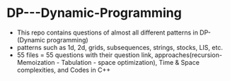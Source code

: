 # DP---Dynamic-Programming
- This repo contains questions of almost all different patterns in DP- (Dynamic programming)
- patterns such as 1d, 2d, grids, subsequences, strings, stocks, LIS, etc.
- 55 files = 55 questions with their question link, approaches(recursion- Memoization - Tabulation - space optimization), Time & Space complexities, and Codes in C++
